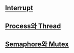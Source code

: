 ## [Interrupt](./Interrupt)
## [Process와 Thread](./Process_Thread)
## [Semaphore와 Mutex](./Semaphore_Mutex)